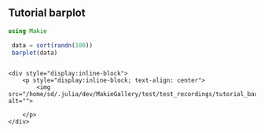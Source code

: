 ## Tutorial barplot

```julia
using Makie

 data = sort(randn(100))
 barplot(data)


```
```@raw html

<div style="display:inline-block">
    <p style="display:inline-block; text-align: center">
        <img src="/home/sd/.julia/dev/MakieGallery/test/test_recordings/tutorial_barplot/media/image.jpg" alt="">

    </p>
</div>

```
